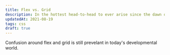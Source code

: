 ```yaml
---
title: Flex vs. Grid
description: In the hottest head-to-head to ever arise since the dawn of man. We will talk about the differences between Flex and Grid.
updatedAt: 2021-08-19
tags: css
draft: true
---
```


Confusion around flex and grid is still prevelant in today's developmental world.
